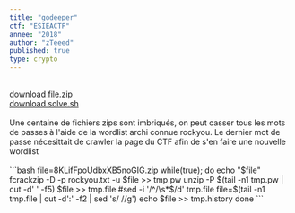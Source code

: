```yaml
---
title: "godeeper"
ctf: "ESIEACTF"
annee: "2018"
author: "zTeeed"
published: true
type: crypto
---
```

<br />
<a href="/writeup-scripts/2017-2018/ESIEACTF/godeeper/8KLifFpoUdbxXB5noGIG.zip">download file.zip</a>
<br />
<a href="/writeup-scripts/2017-2018/ESIEACTF/godeeper/solve.sh">download solve.sh</a>
<br />
<br />
Une centaine de fichiers zips sont imbriqués, on peut casser tous les mots de passes à l'aide de la wordlist archi connue rockyou. Le dernier mot de passe nécesittait de crawler la page du CTF afin de s'en faire une nouvelle wordlist
<br />
<br />
```bash
file=8KLifFpoUdbxXB5noGIG.zip
while(true); do
	echo "$file"
	fcrackzip -D -p rockyou.txt -u $file >> tmp.pw
	unzip -P $(tail -n1 tmp.pw | cut -d' ' -f5) $file >> tmp.file
	#sed -i '/^/\s*$/d' tmp.file
	file=$(tail -n1 tmp.file | cut -d':' -f2 | sed 's/ //g')
	echo $file >> tmp.history
done
```
